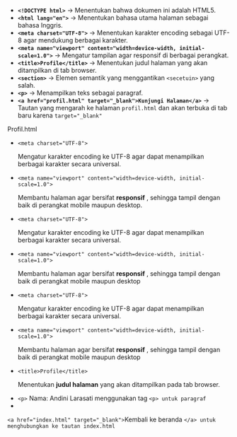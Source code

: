 * **`<!DOCTYPE html>`** → Menentukan bahwa dokumen ini adalah HTML5.
* **`<html lang="en">`** → Menentukan bahasa utama halaman sebagai bahasa Inggris.
* **`<meta charset="UTF-8">`** → Menentukan karakter encoding sebagai UTF-8 agar mendukung berbagai karakter.
* **`<meta name="viewport" content="width=device-width, initial-scale=1.0">`** → Mengatur tampilan agar responsif di berbagai perangkat.
* **`<title>Profile</title>`** → Menentukan judul halaman yang akan ditampilkan di tab browser.
* **`<section>`** → Elemen semantik yang menggantikan `<secetuin>` yang salah.
* **`<p>`** → Menampilkan teks sebagai paragraf.
* **`<a href="profil.html" target="_blank">Kunjungi Halaman</a>`** → Tautan yang mengarah ke halaman `profil.html` dan akan terbuka di tab baru karena `target="_blank"`

Profil.html


* `<meta charset="UTF-8">`

  Mengatur karakter encoding ke UTF-8 agar dapat menampilkan berbagai karakter secara universal.
* `<meta name="viewport" content="width=device-width, initial-scale=1.0">`

  Membantu halaman agar bersifat  **responsif** , sehingga tampil dengan baik di perangkat mobile maupun desktop.
* `<meta charset="UTF-8">`

  Mengatur karakter encoding ke UTF-8 agar dapat menampilkan berbagai karakter secara universal.
* `<meta name="viewport" content="width=device-width, initial-scale=1.0">`

  Membantu halaman agar bersifat  **responsif** , sehingga tampil dengan baik di perangkat mobile maupun desktop
* `<meta charset="UTF-8">`

  Mengatur karakter encoding ke UTF-8 agar dapat menampilkan berbagai karakter secara universal.
* `<meta name="viewport" content="width=device-width, initial-scale=1.0">`

  Membantu halaman agar bersifat  **responsif** , sehingga tampil dengan baik di perangkat mobile maupun desktop
* `<title>Profile</title>`

  Menentukan **judul halaman** yang akan ditampilkan pada tab browser.

- `<p>` Nama: Andini Larasati menggunakan tag `<p> untuk paragraf`
- 


`<a href="index.html" target="_blank">`Kembali ke beranda `</a> untuk menghubungkan ke tautan index.html`
